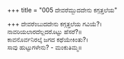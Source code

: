 +++
title = "005 ದೇವರೆಮ್ಬುದದೇನು ಕಗ್ಗತ್ತಲೆಯ"

+++
ದೇವರೆಂಬುದದೇನು ಕಗ್ಗತ್ತಲೆಯ ಗವಿಯೆ?।  
ನಾವರಿಯಲಾರದೆಲ್ಲದರೊಟ್ಟು ಹೆಸರೆ?॥  
ಕಾವನೊರ್ವನಿರಲ್ಕೆ ಜಗದ ಕಥೆಯೇಕಿಂತು?।  
ಸಾವು ಹುಟ್ಟುಗಳೇನು? - ಮಂಕುತಿಮ್ಮ॥  
